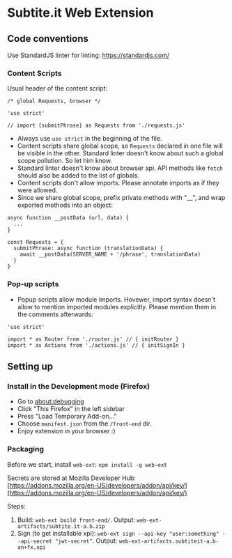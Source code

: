 Subtite.it Web Extension
========================

## Code conventions

Use StandardJS linter for linting: https://standardjs.com/

### Content Scripts

Usual header of the content script:

```
/* global Requests, browser */

'use strict'

// import {submitPhrase} as Requests from './requests.js'
```

* Always use `use strict` in the beginning of the file.
* Content scripts share global scope, so `Requests` declared in one file will be visible in the other.
Standard linter doesn't know about such a global scope pollution. So let him know.
* Standard linter doesn't know about browser api. API methods like `fetch` should also be added to the list of globals.
* Content scripts don't allow imports. Please annotate imports as if they were allowed.
* Since we share global scope, prefix private methods with "\__", and wrap exported methods into an object:

```
async function __postData (url, data) {
  ...
}

const Requests = {
  submitPhrase: async function (translationData) {
    await __postData(SERVER_NAME + '/phrase', translationData)
  }
}
```

### Pop-up scripts

* Popup scripts allow module imports. Hovewer, import syntax doesn't allow to mention imported modules explicitly.
Please mention them in the comments afterwards:

```
'use strict'

import * as Router from './router.js' // { initRouter }
import * as Actions from './actions.js' // { initSignIn }
```

## Setting up

### Install in the Development mode (Firefox)

* Go to [about:debugging](about:debugging)
* Click "This Firefox" in the left sidebar
* Press "Load Temporary Add-on..."
* Choose `manifest.json` from the `/front-end` dir.
* Enjoy extension in your browser :)


### Packaging

Before we start, install `web-ext`: `npm install -g web-ext`

Secrets are stored at Mozilla Developer Hub: [https://addons.mozilla.org/en-US/developers/addon/api/key/](https://addons.mozilla.org/en-US/developers/addon/api/key/)


Steps:

1. Build: `web-ext build front-end/`.
   Output: `web-ext-artifacts/subtite.it-a.b.zip`
2. Sign (to get installable xpi): `web-ext sign --api-key "user:something" --api-secret "jwt-secret"`.
   Output: `web-ext-artifacts.subtiteit-a.b-an+fx.xpi`
